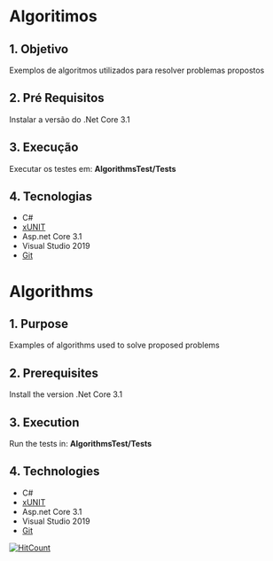 # Algoritimos

## 1. Objetivo
Exemplos de algoritmos utilizados para resolver problemas propostos

## 2. Pré Requisitos
Instalar a versão do .Net Core 3.1

## 3. Execução
Executar os testes em: **AlgorithmsTest/Tests**

## 4. Tecnologias
- C#
- [xUNIT](https://xunit.github.io/)
- Asp.net Core 3.1
- Visual Studio 2019
- [Git](https://github.com/git/git)

# Algorithms

## 1. Purpose
Examples of algorithms used to solve proposed problems

## 2. Prerequisites
Install the version .Net Core 3.1

## 3. Execution
Run the tests in: **AlgorithmsTest/Tests**

## 4. Technologies
- C#
- [xUNIT](https://xunit.github.io/)
- Asp.net Core 3.1
- Visual Studio 2019
- [Git](https://github.com/git/git)

[![HitCount](http://hits.dwyl.com/petersonzeferino/Algorithms.svg)](http://hits.dwyl.com/petersonzeferino/Algorithms)
